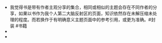 - 我觉得书是带有作者主观分享的集合，相同或相似的主题会存在不同作者的分享，如果以书作为我个人第二大脑反射区的页面，知识依然存在未解压缩未处理的程度。而若换作于有明确意义主题页面中的参考引用，或更为准确。#封装 #书籍
-
-